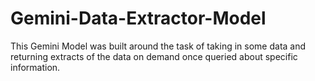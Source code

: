 # Gemini-Data-Extractor-Model
This Gemini Model was built around the task of taking in some data and returning extracts of the data on demand once queried about specific information. 
